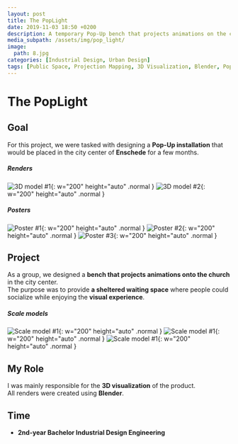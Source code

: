 ```yaml
---
layout: post
title: The PopLight
date: 2019-11-03 18:50 +0200
description: A temporary Pop-Up bench that projects animations on the church in Enschede.
media_subpath: /assets/img/pop_light/
image:
  path: 8.jpg
categories: [Industrial Design, Urban Design]
tags: [Public Space, Projection Mapping, 3D Visualization, Blender, Pop-Up Design]
---
```



# The PopLight  

## Goal  
For this project, we were tasked with designing a **Pop-Up installation** that would be placed in the city center of **Enschede** for a few months.

##### Renders
![3D model #1](1.png){: w="200" height="auto" .normal }
![3D model #2](2.png){: w="200" height="auto" .normal }

##### Posters
![Poster #1](3.jpg){: w="200" height="auto" .normal }
![Poster #2](4.jpg){: w="200" height="auto" .normal }
![Poster #3](5.jpg){: w="200" height="auto" .normal }



## Project  
As a group, we designed a **bench that projects animations onto the church** in the city center.  
The purpose was to provide **a sheltered waiting space** where people could socialize while enjoying the **visual experience**.


##### Scale models
![Scale model #1](6.jpg){: w="200" height="auto" .normal }
![Scale model #1](7.jpg){: w="200" height="auto" .normal }
![Scale model #1](8.jpg){: w="200" height="auto" .normal }

## My Role  
I was mainly responsible for the **3D visualization** of the product.  
All renders were created using **Blender**.

## Time  
- **2nd-year Bachelor Industrial Design Engineering**
